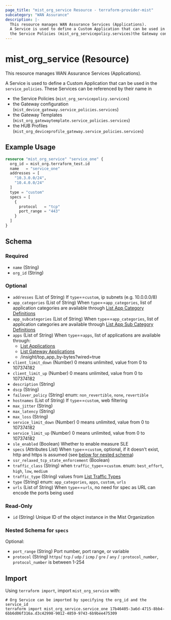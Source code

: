 ```yaml
---
page_title: "mist_org_service Resource - terraform-provider-mist"
subcategory: "WAN Assurance"
description: |-
  This resource manages WAN Assurance Services (Applications).
  A Service is used to define a Custom Application that can be used in the service_policies. These Services can be referenced by their name in
  the Service Policies (mist_org_servicepolicy.services)the Gateway configuration (mist_device_gateway.service_policies.services)the Gateway Templates (mist_org_gatewaytemplate.service_policies.services)the HUB Profiles (mist_org_deviceprofile_gateway.service_policies.services)
---
```


# mist_org_service (Resource)

This resource manages WAN Assurance Services (Applications).

A Service is used to define a Custom Application that can be used in the `service_policies`. These Services can be referenced by their name in
* the Service Policies (`mist_org_servicepolicy.services`)
* the Gateway configuration (`mist_device_gateway.service_policies.services`)
* the Gateway Templates (`mist_org_gatewaytemplate.service_policies.services`)
* the HUB Profiles (`mist_org_deviceprofile_gateway.service_policies.services`)


## Example Usage

```terraform
resource "mist_org_service" "service_one" {
  org_id = mist_org.terraform_test.id
  name   = "service_one"
  addresses = [
    "10.3.0.0/24",
    "10.4.0.0/24"
  ]
  type = "custom"
  specs = [
    {
      protocol   = "tcp"
      port_range = "443"
    }
  ]
}
```

<!-- schema generated by tfplugindocs -->
## Schema

### Required

- `name` (String)
- `org_id` (String)

### Optional

- `addresses` (List of String) If `type`==`custom`, ip subnets (e.g. 10.0.0.0/8)
- `app_categories` (List of String) When `type`==`app_categories`, list of application categories are available through [List App Category Definitions]($e/Constants%20Definitions/listAppCategoryDefinitions)
- `app_subcategories` (List of String) When `type`==`app_categories`, list of application categories are available through [List App Sub Category Definitions]($e/Constants%20Definitions/listAppSubCategoryDefinitions)
- `apps` (List of String) When `type`==`apps`, list of applications are available through:
  * [List Applications]($e/Constants%20Definitions/listApplications)
  * [List Gateway Applications]($e/Constants%20Definitions/listGatewayApplications)
  * /insight/top_app_by-bytes?wired=true
- `client_limit_down` (Number) 0 means unlimited, value from 0 to 107374182
- `client_limit_up` (Number) 0 means unlimited, value from 0 to 107374182
- `description` (String)
- `dscp` (String)
- `failover_policy` (String) enum: `non_revertible`, `none`, `revertible`
- `hostnames` (List of String) If `type`==`custom`, web filtering
- `max_jitter` (String)
- `max_latency` (String)
- `max_loss` (String)
- `service_limit_down` (Number) 0 means unlimited, value from 0 to 107374182
- `service_limit_up` (Number) 0 means unlimited, value from 0 to 107374182
- `sle_enabled` (Boolean) Whether to enable measure SLE
- `specs` (Attributes List) When `type`==`custom`, optional, if it doesn't exist, http and https is assumed (see [below for nested schema](#nestedatt--specs))
- `ssr_relaxed_tcp_state_enforcement` (Boolean)
- `traffic_class` (String) when `traffic_type`==`custom`. enum: `best_effort`, `high`, `low`, `medium`
- `traffic_type` (String) values from [List Traffic Types]($e/Constants%20Definitions/listTrafficTypes)
- `type` (String) enum: `app_categories`, `apps`, `custom`, `urls`
- `urls` (List of String) When `type`==`urls`, no need for spec as URL can encode the ports being used

### Read-Only

- `id` (String) Unique ID of the object instance in the Mist Organization

<a id="nestedatt--specs"></a>
### Nested Schema for `specs`

Optional:

- `port_range` (String) Port number, port range, or variable
- `protocol` (String) `https`/ `tcp` / `udp` / `icmp` / `gre` / `any` / `:protocol_number`, `protocol_number` is between 1-254



## Import
Using `terraform import`, import `mist_org_service` with:
```shell
# Org Service can be imported by specifying the org_id and the service_id
terraform import mist_org_service.service_one 17b46405-3a6d-4715-8bb4-6bb6d06f316a.d3c42998-9012-4859-9743-6b9bee475309
```
